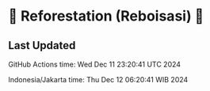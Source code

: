
# 🌳 Reforestation (Reboisasi) 🌲

## Last Updated

GitHub Actions time: Wed Dec 11 23:20:41 UTC 2024

Indonesia/Jakarta time: Thu Dec 12 06:20:41 WIB 2024
